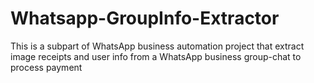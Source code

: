 # Whatsapp-GroupInfo-Extractor
This is a subpart of WhatsApp business automation project that extract image receipts and user info from a WhatsApp business group-chat to process payment
